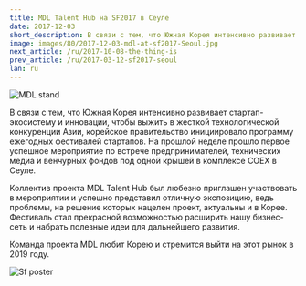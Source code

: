 ```yaml
---
title: MDL Talent Hub на SF2017 в Сеуле
date: 2017-12-03
short_description: В связи с тем, что Южная Корея интенсивно развивает стартап-экосистему и инновации, чтобы выжить в жесткой технологической конкуренции Азии
image: images/80/2017-12-03-mdl-at-sf2017-Seoul.jpg
next_article: /ru/2017-10-08-the-thing-is
prev_article: /ru/2017-03-12-sf2017-seoul
lan: ru
---
```


![MDL stand](https://gateway.ipfs.io/ipfs/QmdYQCaVShYseZF4eWZC1VxzyYR7h31ZXwFiBd8SgzZLVB/MDL_sf2017.jpeg)
 
В связи с тем, что Южная Корея интенсивно развивает стартап-экосистему и инновации, чтобы выжить в жесткой технологической конкуренции Азии, корейское правительство инициировало программу ежегодных фестивалей стартапов. На прошлой неделе прошло первое успешное мероприятие по встрече предпринимателей, технических медиа и венчурных фондов под одной крышей в комплексе COEX в Сеуле.

Коллектив проекта MDL Talent Hub был любезно приглашен участвовать в мероприятии и успешно представил отличную экспозицию, ведь проблемы, на решение которых нацелен проект, актуальны и в Корее. Фестиваль стал прекрасной возможностью расширить нашу бизнес-сеть и набрать полезные идеи для дальнейшего развития.
 
Команда проекта MDL любит Корею и стремится выйти на этот рынок в 2019 году.
 
![Sf poster](https://gateway.ipfs.io/ipfs/QmeGn8mXf7Ew3QVifuQMXuyHWqi1696tuJgW8EhcPBqjWr/MDL_sf2017_1.jpeg)
